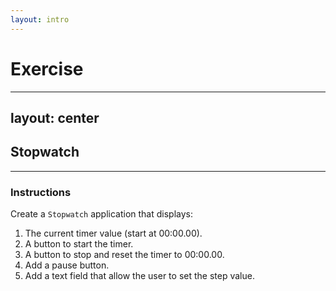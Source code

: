 ```yaml
---
layout: intro
---
```


# Exercise

<Toc maxDepth="1"/>

---
layout: center
---

## Stopwatch

<Toc maxDepth="2" mode="onlySiblings"/>

---

### Instructions

Create a `Stopwatch` application that displays:

1. The current timer value (start at 00:00.00).
2. A button to start the timer.
3. A button to stop and reset the timer to 00:00.00.
4. Add a pause button.
5. Add a text field that allow the user to set the step value.

<!--
The stopwatch solution can be found in `exercise branch`
-->
